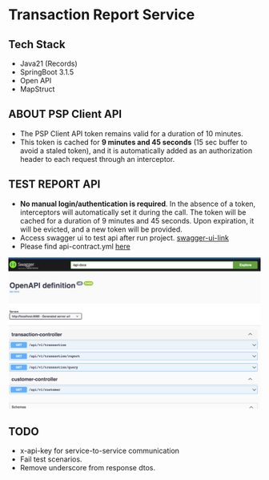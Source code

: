 # Transaction Report Service

## Tech Stack

- Java21 (Records)
- SpringBoot 3.1.5
- Open API
- MapStruct

## ABOUT PSP Client API

- The PSP Client API token remains valid for a duration of 10 minutes.
- This token is cached for **9 minutes and 45 seconds** (15 sec buffer to avoid a staled token), and it is automatically
  added as an authorization header to each request through an interceptor.

## TEST REPORT API

- **No manual login/authentication is required**. In the absence of a token, interceptors will automatically set it during
  the call.
  The token will be cached for a duration of 9 minutes and 45 seconds. Upon expiration, it will be evicted, and a new
  token will be provided.
- Access swagger ui to test api after run project. [swagger-ui-link](http://localhost:8080/swagger-ui/index.html)
- Please find api-contract.yml [here](src/main/resources/api-contract.yml)


![img.png](doc/swagger.png)

## TODO

- x-api-key for service-to-service communication
- Fail test scenarios.
- Remove underscore from response dtos.

